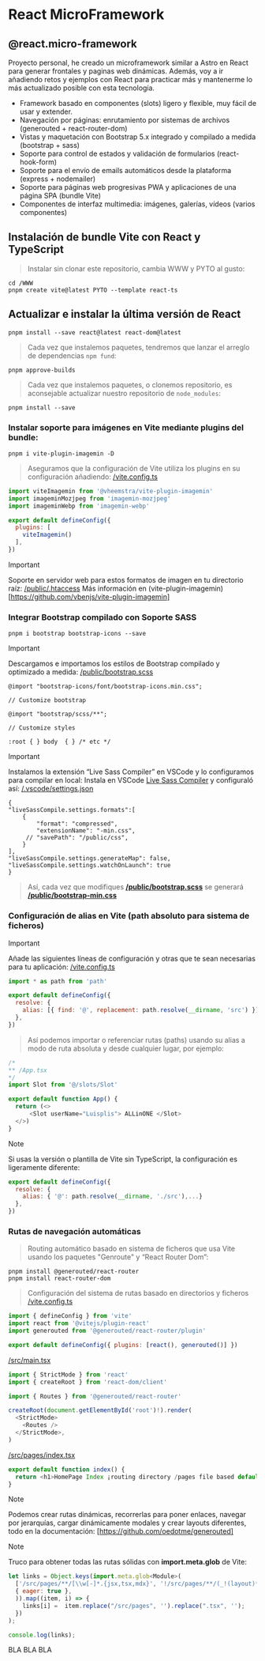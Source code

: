 # React MicroFramework
## @react.micro-framework
Proyecto personal, he creado un microframework similar a Astro en React para generar frontales y paginas web dinámicas.
Además, voy a ir añadiendo retos y ejemplos con React para practicar más y mantenerme lo más actualizado posible con esta tecnología.
- Framework basado en componentes (slots) ligero y flexible, muy fácil de usar y extender.
- Navegación por páginas: enrutamiento por sistemas de archivos (generouted + react-router-dom)
- Vistas y maquetación con Bootstrap 5.x integrado y compilado a medida (bootstrap + sass)
- Soporte para control de estados y validación de formularios (react-hook-form)
- Soporte para el envío de emails automáticos desde la plataforma (express + nodemailer)
- Soporte para páginas web progresivas PWA y aplicaciones de una página SPA (bundle Vite)
- Componentes de interfaz multimedia: imágenes, galerías, vídeos (varios componentes)


## Instalación de bundle Vite con React y TypeScript
> Instalar sin clonar este repositorio, cambia WWW y PYTO al gusto:
```
cd /WWW
pnpm create vite@latest PYTO --template react-ts
```


## Actualizar e instalar la última versión de React
```
pnpm install --save react@latest react-dom@latest
```
> Cada vez que instalemos paquetes, tendremos que lanzar el arreglo de dependencias ``npm fund``:
```
pnpm approve-builds
```
> Cada vez que instalemos paquetes, o clonemos repositorio, es aconsejable actualizar nuestro repositorio de ``node_modules``:
```
pnpm install --save
```


### Instalar soporte para imágenes en Vite mediante plugins del bundle:
```
pnpm i vite-plugin-imagemin -D
```
> Aseguramos que la configuración de Vite utiliza los plugins en su configuración añadiendo:
[/vite.config.ts](/vite.config.ts) 
```javascript
import viteImagemin from '@vheemstra/vite-plugin-imagemin'
import imageminMozjpeg from 'imagemin-mozjpeg'
import imageminWebp from 'imagemin-webp'

export default defineConfig({
  plugins: [
    viteImagemin()
  ],
})
```
> [!IMPORTANT]
> Soporte en servidor web para estos formatos de imagen en tu directorio raíz:
  [/public/.htaccess](/public/.htaccess)
> Más información en (vite-plugin-imagemin)[https://github.com/vbenjs/vite-plugin-imagemin]


### Integrar Bootstrap compilado con Soporte SASS
```
pnpm i bootstrap bootstrap-icons --save
```
> [!IMPORTANT]
> Descargamos e importamos los estilos de Bootstrap compilado y optimizado a medida:
  [/public/bootstrap.scss](/public/bootstrap.scss)
```
@import "bootstrap-icons/font/bootstrap-icons.min.css";

// Customize bootstrap

@import "bootstrap/scss/**";

// Customize styles

:root { } body  { } /* etc */
```
> [!IMPORTANT]
> Instalamos la extensión “Live Sass Compiler” en VSCode y lo configuramos para compilar en local:
> Instala en VSCode [Live Sass Compiler](https://marketplace.visualstudio.com/items?itemName=glenn2223.live-sass) y configuraló así: [/.vscode/settings.json](/.vscode/settings.json)
```
{
"liveSassCompile.settings.formats":[
    {
        "format": "compressed", 
        "extensionName": "-min.css", 
     // "savePath": "/public/css", 
    }
],
"liveSassCompile.settings.generateMap": false, 
"liveSassCompile.settings.watchOnLaunch": true
}
```
> Así, cada vez que modifiques **[/public/bootstrap.scss](/public/bootstrap.scss)** se generará **[/public/bootstrap-min.css](/public/bootstrap-min.css)**


### Configuración de alias en Vite (path absoluto para sistema de ficheros)
> [!IMPORTANT]
> Añade las siguientes líneas de configuración y otras que te sean necesarias para tu aplicación:
[/vite.config.ts](/vite.config.ts)
```javascript
import * as path from 'path'

export default defineConfig({
  resolve: {
    alias: [{ find: '@', replacement: path.resolve(__dirname, 'src') }],
  },
})
```
> Así podemos importar o referenciar rutas (paths) usando su alias a modo de ruta absoluta y desde cualquier lugar, por ejemplo:
```javascript
/*
** /App.tsx
*/
import Slot from '@/slots/Slot'

export default function App() {
  return (<>
      <Slot userName="Luisplis"> ALLinONE </Slot>
  </>)
}
```
> [!NOTE]
> Si usas la versión o plantilla de Vite sin TypeScript, la configuración es ligeramente diferente:
```javascript
export default defineConfig({
  resolve: {
    alias: { '@': path.resolve(__dirname, './src'),...}
  },
})
```


### Rutas de navegación automáticas
> Routing automático basado en sistema de ficheros que usa Vite usando los paquetes "Genroute" y “React Router Dom”:
```
pnpm install @generouted/react-router
pnpm install react-router-dom
```
> Configuración del sistema de rutas basado en directorios y ficheros
[/vite.config.ts](/vite.config.ts)
```javascript
import { defineConfig } from 'vite'
import react from '@vitejs/plugin-react'
import generouted from '@generouted/react-router/plugin'

export default defineConfig({ plugins: [react(), generouted()] })
```
[/src/main.tsx](/src/main.tsx)
```javascript
import { StrictMode } from 'react'
import { createRoot } from 'react-dom/client'

import { Routes } from '@generouted/react-router'

createRoot(document.getElementById('root')!).render(
  <StrictMode>
    <Routes />
  </StrictMode>,
)
```
[/src/pages/index.tsx](/src/pages/index.tsx)
```javascript
export default function index() {
  return <h1>HomePage Index ¡routing directory /pages file based default!</h1>
}
```
> [!NOTE]
> Podemos crear rutas dinámicas, recorrerlas para poner enlaces, navegar por jerarquías, cargar dinámicamente modales y crear layouts diferentes, todo en la documentación:
> [https://github.com/oedotme/generouted]

> [!NOTE]
> Truco para obtener todas las rutas sólidas con **import.meta.glob** de Vite:
```javascript
let links = Object.keys(import.meta.glob<Module>(
  ['/src/pages/**/[\\w[-]*.{jsx,tsx,mdx}', '!/src/pages/**/(_!(layout)*(/*)?|_app|404)*'],
  { eager: true },
  )).map((item, i) => { 
    links[i] =  item.replace("/src/pages", '').replace(".tsx", ''); 
  })
);

console.log(links);
```

BLA BLA BLA

